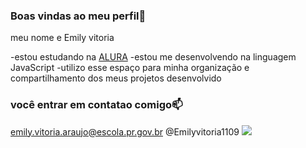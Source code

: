 ### Boas vindas ao meu perfil💙 

meu nome e Emily vitoria

-estou estudando na [ALURA](https://www.alura.com.br)
-estou me desenvolvendo na linguagem JavaScript
-utilizo esse espaço para minha organização e compartilhamento dos meus projetos desenvolvido 

### você entrar em contatao comigo📫   
   
emily.vitoria.araujo@escola.pr.gov.br
@Emilyvitoria1109
![](https://i.pinimg.com/564x/6b/44/3b/6b443b998f24739d61aa392651cf1ae7.jpg)
